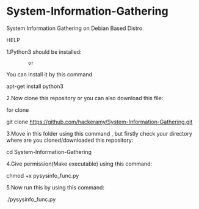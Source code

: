 # System-Information-Gathering
System Information Gathering on Debian Based Distro.

HELP

1.Python3 should be installed:
            
            or
  
  You can install it by this command
  
  apt-get install python3
  
2.Now clone this repository or you can also download this file:
 
 for clone
 
 git clone https://github.com/hackeramy/System-Information-Gathering.git
 
3.Move in this folder using this command , but firstly check your directory where are you cloned/downloaded this repository:
  
  cd System-Information-Gathering

4.Give permission(Make executable) using this command: 
  
  chmod +x pysysinfo_func.py
 
5.Now run this by using this command:
  
  ./pysysinfo_func.py 
   
